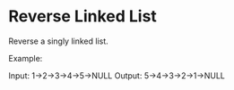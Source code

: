 # Reverse Linked List

Reverse a singly linked list.

Example:

Input: 1->2->3->4->5->NULL
Output: 5->4->3->2->1->NULL
